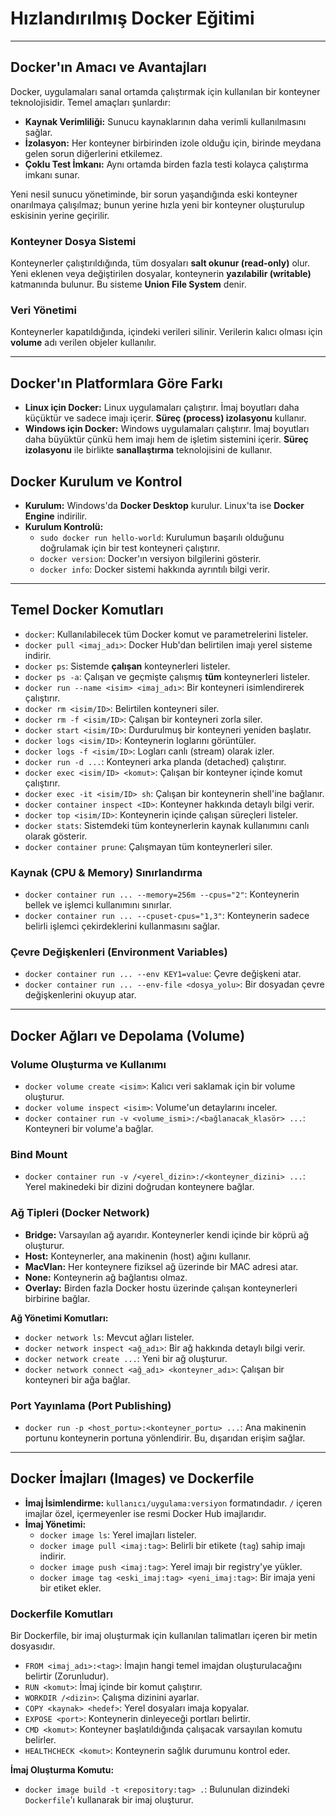 # Hızlandırılmış Docker Eğitimi

---

## Docker'ın Amacı ve Avantajları

Docker, uygulamaları sanal ortamda çalıştırmak için kullanılan bir konteyner teknolojisidir. Temel amaçları şunlardır:

* **Kaynak Verimliliği:** Sunucu kaynaklarının daha verimli kullanılmasını sağlar.
* **İzolasyon:** Her konteyner birbirinden izole olduğu için, birinde meydana gelen sorun diğerlerini etkilemez.
* **Çoklu Test İmkanı:** Aynı ortamda birden fazla testi kolayca çalıştırma imkanı sunar.

Yeni nesil sunucu yönetiminde, bir sorun yaşandığında eski konteyner onarılmaya çalışılmaz; bunun yerine hızla yeni bir konteyner oluşturulup eskisinin yerine geçirilir.

### Konteyner Dosya Sistemi

Konteynerler çalıştırıldığında, tüm dosyaları **salt okunur (read-only)** olur. Yeni eklenen veya değiştirilen dosyalar, konteynerin **yazılabilir (writable)** katmanında bulunur. Bu sisteme **Union File System** denir.

### Veri Yönetimi

Konteynerler kapatıldığında, içindeki verileri silinir. Verilerin kalıcı olması için **volume** adı verilen objeler kullanılır.

---

## Docker'ın Platformlara Göre Farkı

* **Linux için Docker:** Linux uygulamaları çalıştırır. İmaj boyutları daha küçüktür ve sadece imajı içerir. **Süreç (process) izolasyonu** kullanır.
* **Windows için Docker:** Windows uygulamaları çalıştırır. İmaj boyutları daha büyüktür çünkü hem imajı hem de işletim sistemini içerir. **Süreç izolasyonu** ile birlikte **sanallaştırma** teknolojisini de kullanır.

## Docker Kurulum ve Kontrol

* **Kurulum:** Windows'da **Docker Desktop** kurulur. Linux'ta ise **Docker Engine** indirilir.
* **Kurulum Kontrolü:**
    * `sudo docker run hello-world`: Kurulumun başarılı olduğunu doğrulamak için bir test konteyneri çalıştırır.
    * `docker version`: Docker'ın versiyon bilgilerini gösterir.
    * `docker info`: Docker sistemi hakkında ayrıntılı bilgi verir.

---

## Temel Docker Komutları

* `docker`: Kullanılabilecek tüm Docker komut ve parametrelerini listeler.
* `docker pull <imaj_adı>`: Docker Hub'dan belirtilen imajı yerel sisteme indirir.
* `docker ps`: Sistemde **çalışan** konteynerleri listeler.
* `docker ps -a`: Çalışan ve geçmişte çalışmış **tüm** konteynerleri listeler.
* `docker run --name <isim> <imaj_adı>`: Bir konteyneri isimlendirerek çalıştırır.
* `docker rm <isim/ID>`: Belirtilen konteyneri siler.
* `docker rm -f <isim/ID>`: Çalışan bir konteyneri zorla siler.
* `docker start <isim/ID>`: Durdurulmuş bir konteyneri yeniden başlatır.
* `docker logs <isim/ID>`: Konteynerin loglarını görüntüler.
* `docker logs -f <isim/ID>`: Logları canlı (stream) olarak izler.
* `docker run -d ...`: Konteyneri arka planda (detached) çalıştırır.
* `docker exec <isim/ID> <komut>`: Çalışan bir konteyner içinde komut çalıştırır.
* `docker exec -it <isim/ID> sh`: Çalışan bir konteynerin shell'ine bağlanır.
* `docker container inspect <ID>`: Konteyner hakkında detaylı bilgi verir.
* `docker top <isim/ID>`: Konteynerin içinde çalışan süreçleri listeler.
* `docker stats`: Sistemdeki tüm konteynerlerin kaynak kullanımını canlı olarak gösterir.
* `docker container prune`: Çalışmayan tüm konteynerleri siler.

### Kaynak (CPU & Memory) Sınırlandırma

* `docker container run ... --memory=256m --cpus="2"`: Konteynerin bellek ve işlemci kullanımını sınırlar.
* `docker container run ... --cpuset-cpus="1,3"`: Konteynerin sadece belirli işlemci çekirdeklerini kullanmasını sağlar.

### Çevre Değişkenleri (Environment Variables)

* `docker container run ... --env KEY1=value`: Çevre değişkeni atar.
* `docker container run ... --env-file <dosya_yolu>`: Bir dosyadan çevre değişkenlerini okuyup atar.

---

## Docker Ağları ve Depolama (Volume)

### Volume Oluşturma ve Kullanımı

* `docker volume create <isim>`: Kalıcı veri saklamak için bir volume oluşturur.
* `docker volume inspect <isim>`: Volume'un detaylarını inceler.
* `docker container run -v <volume_ismi>:/<bağlanacak_klasör> ...`: Konteyneri bir volume'a bağlar.

### Bind Mount

* `docker container run -v /<yerel_dizin>:/<konteyner_dizini> ...`: Yerel makinedeki bir dizini doğrudan konteynere bağlar.

### Ağ Tipleri (Docker Network)

* **Bridge:** Varsayılan ağ ayarıdır. Konteynerler kendi içinde bir köprü ağ oluşturur.
* **Host:** Konteynerler, ana makinenin (host) ağını kullanır.
* **MacVlan:** Her konteynere fiziksel ağ üzerinde bir MAC adresi atar.
* **None:** Konteynerin ağ bağlantısı olmaz.
* **Overlay:** Birden fazla Docker hostu üzerinde çalışan konteynerleri birbirine bağlar.

**Ağ Yönetimi Komutları:**
* `docker network ls`: Mevcut ağları listeler.
* `docker network inspect <ağ_adı>`: Bir ağ hakkında detaylı bilgi verir.
* `docker network create ...`: Yeni bir ağ oluşturur.
* `docker network connect <ağ_adı> <konteyner_adı>`: Çalışan bir konteyneri bir ağa bağlar.

### Port Yayınlama (Port Publishing)

* `docker run -p <host_portu>:<konteyner_portu> ...`: Ana makinenin portunu konteynerin portuna yönlendirir. Bu, dışarıdan erişim sağlar.

---

## Docker İmajları (Images) ve Dockerfile

* **İmaj İsimlendirme:** `kullanıcı/uygulama:versiyon` formatındadır. `/` içeren imajlar özel, içermeyenler ise resmi Docker Hub imajlarıdır.
* **İmaj Yönetimi:**
    * `docker image ls`: Yerel imajları listeler.
    * `docker image pull <imaj:tag>`: Belirli bir etikete (`tag`) sahip imajı indirir.
    * `docker image push <imaj:tag>`: Yerel imajı bir registry'ye yükler.
    * `docker image tag <eski_imaj:tag> <yeni_imaj:tag>`: Bir imaja yeni bir etiket ekler.

### Dockerfile Komutları

Bir Dockerfile, bir imaj oluşturmak için kullanılan talimatları içeren bir metin dosyasıdır.
* `FROM <imaj_adı>:<tag>`: İmajın hangi temel imajdan oluşturulacağını belirtir (Zorunludur).
* `RUN <komut>`: İmaj içinde bir komut çalıştırır.
* `WORKDIR /<dizin>`: Çalışma dizinini ayarlar.
* `COPY <kaynak> <hedef>`: Yerel dosyaları imaja kopyalar.
* `EXPOSE <port>`: Konteynerin dinleyeceği portları belirtir.
* `CMD <komut>`: Konteyner başlatıldığında çalışacak varsayılan komutu belirler.
* `HEALTHCHECK <komut>`: Konteynerin sağlık durumunu kontrol eder.

**İmaj Oluşturma Komutu:**
* `docker image build -t <repository:tag> .`: Bulunulan dizindeki `Dockerfile`'ı kullanarak bir imaj oluşturur.